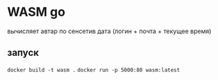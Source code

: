 # WASM go

вычисляет автар по сенсетив дата (логин + почта + текущее время)

## запуск
`docker build -t wasm .`
`docker run -p 5000:80 wasm:latest`